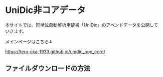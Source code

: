 # UniDic非コアデータ

本サイトでは、短単位自動解析用辞書「UniDic」のアペンドデータを公開していきます。

メインページはこちら↓

https://teru-oka-1933.github.io/unidic_non_core/

## ファイルダウンロードの方法

